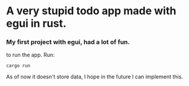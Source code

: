 # A very stupid todo app made with egui in rust.
### My first project with egui, had a lot of fun.

to run the app. Run:
```
cargo run
```
As of now it doesn't store data, I hope in the future I can implement this.
